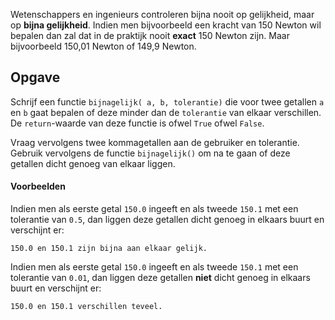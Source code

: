Wetenschappers en ingenieurs controleren bijna nooit op gelijkheid, maar op **bijna gelijkheid**. Indien men bijvoorbeeld een kracht van 150 Newton wil bepalen dan zal dat in de praktijk nooit **exact** 150 Newton zijn. Maar bijvoorbeeld 150,01 Newton of 149,9 Newton.

## Opgave

Schrijf een functie `bijnagelijk( a, b, tolerantie)` die voor twee getallen `a` en `b` gaat bepalen of deze minder dan de `tolerantie` van elkaar verschillen. De `return`-waarde van deze functie is ofwel `True` ofwel `False`.

Vraag vervolgens twee kommagetallen aan de gebruiker en tolerantie. Gebruik vervolgens de functie `bijnagelijk()` om na te gaan of deze getallen dicht genoeg van elkaar liggen.

#### Voorbeelden
Indien men als eerste getal `150.0` ingeeft en als tweede `150.1` met een tolerantie van `0.5`, dan liggen deze getallen dicht genoeg in elkaars buurt en verschijnt er:

```
150.0 en 150.1 zijn bijna aan elkaar gelijk.
```

Indien men als eerste getal `150.0` ingeeft en als tweede `150.1` met een tolerantie van `0.01`, dan liggen deze getallen **niet** dicht genoeg in elkaars buurt en verschijnt er:

```
150.0 en 150.1 verschillen teveel.
```